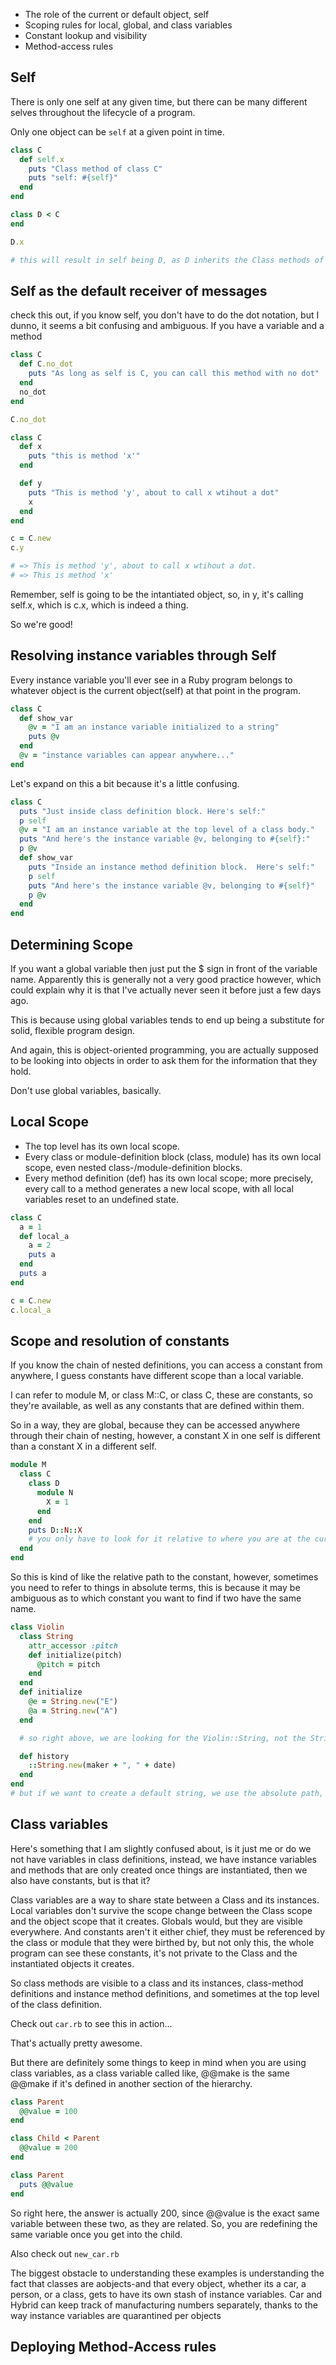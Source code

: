 - The role of the current or default object, self
- Scoping rules for local, global, and class variables
- Constant lookup and visibility
- Method-access rules

## Self

There is only one self at any given time, but there can be many different selves throughout the lifecycle of a program.

Only one object can be `self` at a given point in time.  

```ruby
class C
  def self.x
    puts "Class method of class C"
    puts "self: #{self}"
  end
end

class D < C
end

D.x

# this will result in self being D, as D inherits the Class methods of C, but it is calling it from D.
```

## Self as the default receiver of messages

check this out, if you know self, you don't have to do the dot notation, but I dunno, it seems a bit confusing and ambiguous.  If you have a variable and a method

```ruby
class C
  def C.no_dot
    puts "As long as self is C, you can call this method with no dot"
  end
  no_dot
end

C.no_dot
```

```ruby
class C
  def x
    puts "this is method 'x'"
  end

  def y
    puts "This is method 'y', about to call x wtihout a dot"
    x
  end
end

c = C.new
c.y

# => This is method 'y', about to call x wtihout a dot.
# => This is method 'x'
```

Remember, self is going to be the intantiated object, so, in y, it's calling self.x, which is c.x, which is indeed a thing.

So we're good!


## Resolving instance variables through Self

Every instance variable you'll ever see in a Ruby program belongs to whatever object is the current object(self) at that point in the program.

```ruby
class C
  def show_var
    @v = "I am an instance variable initialized to a string"
    puts @v
  end
  @v = "instance variables can appear anywhere..."
end
```

Let's expand on this a bit because it's a little confusing.

```ruby
class C
  puts "Just inside class definition block. Here's self:"
  p self
  @v = "I am an instance variable at the top level of a class body."
  puts "And here's the instance variable @v, belonging to #{self}:"
  p @v
  def show_var
    puts "Inside an instance method definition block.  Here's self:"
    p self
    puts "And here's the instance variable @v, belonging to #{self}"
    p @v
  end
end
```

## Determining Scope

If you want a global variable then just put the $ sign in front of the variable name.  Apparently this is generally not a very good practice however, which could explain why it is that I've actually never seen it before just a few days ago.  

This is because using global variables tends to end up being a substitute for solid, flexible program design.  

And again, this is object-oriented programming, you are actually supposed to be looking into objects in order to ask them for the information that they hold.

Don't use global variables, basically.

## Local Scope

- The top level has its own local scope.
- Every class or module-definition block (class, module) has its own local scope, even nested class-/module-definition blocks.
- Every method definition (def) has its own local scope; more precisely, every call to a method generates a new local scope, with all local variables reset to an undefined state.


```ruby
class C
  a = 1
  def local_a
    a = 2
    puts a
  end
  puts a
end

c = C.new
c.local_a
```

## Scope and resolution of constants

If you know the chain of nested definitions, you can access a constant from anywhere, I guess constants have different scope than a local variable.

I can refer to module M, or class M::C, or class C, these are constants, so they're available, as well as any constants that are defined within them.

So in a way, they are global, because they can be accessed anywhere through their chain of nesting, however, a constant X in one self is different than a constant X in a different self.

```ruby
module M
  class C
    class D
      module N
        X = 1
      end
    end
    puts D::N::X
    # you only have to look for it relative to where you are at the current moment, if you were at the top level, then you would have to put in the whole chain of command  
  end
end
```

So this is kind of like the relative path to the constant, however, sometimes you need to refer to things in absolute terms, this is because it may be ambiguous as to which constant you want to find if two have the same name.

```ruby
class Violin
  class String
    attr_accessor :pitch
    def initialize(pitch)
      @pitch = pitch
    end
  end
  def initialize
    @e = String.new("E")
    @a = String.new("A")
  end

  # so right above, we are looking for the Violin::String, not the String default object.

  def history
    ::String.new(maker + ", " + date)
  end
end
# but if we want to create a default string, we use the absolute path, which is double colon in front of the name.
```

## Class variables

Here's something that I am slightly confused about, is it just me or do we not have variables in class definitions, instead, we have instance variables and methods that are only created once things are instantiated, then we also have constants, but is that it?

Class variables are a way to share state between a Class and its instances.  Local variables don't survive the scope change between the Class scope and the object scope that it creates. Globals would, but they are visible everywhere.  And constants aren't it either chief, they must be referenced by the class or module that they were birthed by, but not only this, the whole program can see these constants, it's not private to the Class and the instantiated objects it creates.

So class methods are visible to a class and its instances, class-method definitions and instance method definitions, and sometimes at the top level of the class definition.

Check out `car.rb` to see this in action...

That's actually pretty awesome.

But there are definitely some things to keep in mind when you are using class variables, as a class variable called like, @@make is the same @@make if it's defined in another section of the hierarchy.

```ruby
class Parent
  @@value = 100
end

class Child < Parent
  @@value = 200
end

class Parent
  puts @@value
end
```

So right here, the answer is actually 200, since @@value is the exact same variable between these two, as they are related.  So, you are redefining the same variable once you get into the child.

Also check out `new_car.rb`

 The biggest obstacle to understanding these examples is understanding the fact that classes are aobjects-and that every object, whether its a car, a person, or a class, gets to have its own stash of instance variables. Car and Hybrid can keep track of manufacturing numbers separately, thanks to the way instance variables are quarantined per objects

 ## Deploying Method-Access rules
